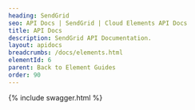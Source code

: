 ```yaml
---
heading: SendGrid
seo: API Docs | SendGrid | Cloud Elements API Docs
title: API Docs
description: SendGrid API Documentation.
layout: apidocs
breadcrumbs: /docs/elements.html
elementId: 6
parent: Back to Element Guides
order: 90
---
```


{% include swagger.html %}
